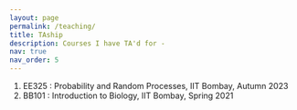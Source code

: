 ```yaml
---
layout: page
permalink: /teaching/
title: TAship
description: Courses I have TA'd for -
nav: true
nav_order: 5
---
```


1. EE325 : Probability and Random Processes, IIT Bombay, Autumn 2023
2. BB101 : Introduction to Biology, IIT Bombay, Spring 2021
